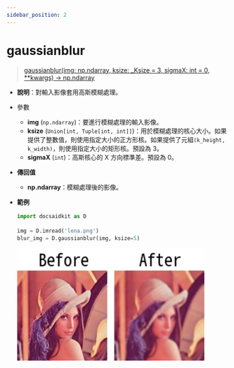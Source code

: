 ```yaml
---
sidebar_position: 2
---
```


# gaussianblur

>[gaussianblur(img: np.ndarray, ksize: _Ksize = 3, sigmaX: int = 0, **kwargs) -> np.ndarray](https://github.com/DocsaidLab/DocsaidKit/blob/012540eebaebb2718987dd3ec0f7dcf40f403caa/docsaidkit/vision/functionals.py#L54)

- **說明**：對輸入影像套用高斯模糊處理。

- 參數

    - **img** (`np.ndarray`)：要進行模糊處理的輸入影像。
    - **ksize** (`Union[int, Tuple[int, int]]`)：用於模糊處理的核心大小。如果提供了整數值，則使用指定大小的正方形核。如果提供了元組`(k_height, k_width)`，則使用指定大小的矩形核。預設為 3。
    - **sigmaX** (`int`)：高斯核心的 X 方向標準差。預設為 0。

- **傳回值**

    - **np.ndarray**：模糊處理後的影像。

- **範例**

    ```python
    import docsaidkit as D

    img = D.imread('lena.png')
    blur_img = D.gaussianblur(img, ksize=5)
    ```

    ![gaussianblur](./resource/test_gaussianblur.jpg)

